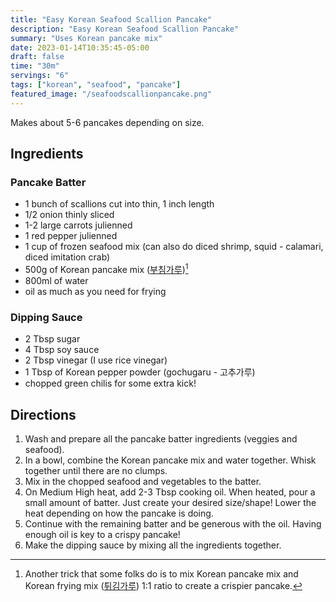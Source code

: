 ```yaml
---
title: "Easy Korean Seafood Scallion Pancake"
description: "Easy Korean Seafood Scallion Pancake"
summary: "Uses Korean pancake mix"
date: 2023-01-14T10:35:45-05:00
draft: false
time: "30m"
servings: "6"
tags: ["korean", "seafood", "pancake"]
featured_image: "/seafoodscallionpancake.png"
---
```


Makes about 5-6 pancakes depending on size.

## Ingredients

### Pancake Batter
- 1 bunch of scallions cut into thin, 1 inch length
- 1/2 onion thinly sliced
- 1-2 large carrots julienned
- 1 red pepper julienned
- 1 cup of frozen seafood mix (can also do diced shrimp, squid - calamari, diced imitation crab)
- 500g of Korean pancake mix ([부침가루](https://www.google.com/search?sca_esv=598399931&sxsrf=ACQVn0_cLCAYDYWXU4rnXywjHos9J6DJIg:1705247571179&q=%EB%B6%80%EC%B9%A8%EA%B0%80%EB%A3%A8&tbm=isch&source=univ&fir=hIwCXJKTWTZMdM%252C9XgtUd3W-xv_5M%252C_%253BMoUle-CgmWpvNM%252CEIcPFljFMLp27M%252C_%253Bm_CgaXyaAWNHYM%252CsqErikKx3aUHPM%252C_%253Bl2B45RdsPuPHCM%252Cx_JqOPsT5xCwyM%252C_%253BZIMk8Ss98lmYFM%252CIGsbb2-J93Oi_M%252C_%253BAY4JOuYUcjmdmM%252C4IYu8j29_vkMMM%252C_%253B0wvArrk9IHuL4M%252Cpsh2icXuCVEd_M%252C_%253BbXHSdnkfEsLV2M%252CCU85iMdgfyWJgM%252C_%253BhBqQ3OIljsd5JM%252C3OG98rdxjlJZMM%252C_%253BHGKBiVjEB2PDTM%252C-Y05e9olr6q0eM%252C_&usg=AI4_-kT90MpTaojs_vXiUxysmowjdefGrQ&biw=1440&bih=701&dpr=2))[^1]
- 800ml of water
- oil as much as you need for frying

### Dipping Sauce
- 2 Tbsp sugar
- 4 Tbsp soy sauce
- 2 Tbsp vinegar (I use rice vinegar)
- 1 Tbsp of Korean pepper powder (gochugaru - 고추가루)
- chopped green chilis for some extra kick!

## Directions

1. Wash and prepare all the pancake batter ingredients (veggies and seafood).
2. In a bowl, combine the Korean pancake mix and water together. Whisk together until there are no clumps.
3. Mix in the chopped seafood and vegetables to the batter.
4. On Medium High heat, add 2-3 Tbsp cooking oil. When heated, pour a small amount of batter. Just create your desired size/shape! Lower the heat depending on how the pancake is doing.
5. Continue with the remaining batter and be generous with the oil. Having enough oil is key to a crispy pancake!
6. Make the dipping sauce by mixing all the ingredients together.

[^1]: Another trick that some folks do is to mix Korean pancake mix and Korean frying mix ([튀김가루](https://www.google.com/search?q=%08%ED%8A%80%EA%B9%80%EA%B0%80%EB%A3%A8&tbm=isch&ved=2ahUKEwjuxquunt2DAxWWBGIAHZqvDfkQ2-cCegQIABAA&oq=%08%ED%8A%80%EA%B9%80%EA%B0%80%EB%A3%A8&gs_lcp=CgNpbWcQAzoECCMQJzoFCAAQgAQ6BggAEAcQHlC9Bli2LGDWLmgGcAB4AYABnAGIAYsLkgEEMTYuMZgBAKABAaoBC2d3cy13aXotaW1nwAEB&sclient=img&ei=dQOkZa64K5aJiLMPmt-2yA8&bih=701&biw=1440)) 1:1 ratio to create a crispier pancake.